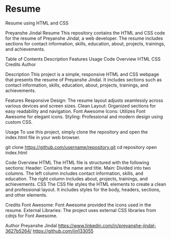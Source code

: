 # Resume
Resume using HTML and CSS

Preyanshe Jindal Resume
This repository contains the HTML and CSS code for the resume of Preyanshe Jindal, a web developer. The resume includes sections for contact information, skills, education, about, projects, trainings, and achievements.

Table of Contents
Description
Features
Usage
Code Overview
HTML
CSS
Credits
Author


Description
This project is a simple, responsive HTML and CSS webpage that presents the resume of Preyanshe Jindal. It includes sections such as contact information, skills, education, about, projects, trainings, and achievements.

Features
Responsive Design: The resume layout adjusts seamlessly across various devices and screen sizes.
Clean Layout: Organized sections for easy readability and navigation.
Font Awesome Icons: Utilizes Font Awesome for elegant icons.
Styling: Professional and modern design using custom CSS.

Usage
To use this project, simply clone the repository and open the index.html file in your web browser.

git clone https://github.com/username/repository.git
cd repository
open index.html

Code Overview
HTML
The HTML file is structured with the following sections:
Header: Contains the name and title.
Main: Divided into two columns. The left column includes contact information, skills, and education. The right column includes about, projects, trainings, and achievements.
CSS
The CSS file styles the HTML elements to create a clean and professional layout. It includes styles for the body, headers, sections, and other elements.

Credits
Font Awesome: Font Awesome provided the icons used in the resume.
External Libraries: The project uses external CSS libraries from cdnjs for Font Awesome.

Author
Preyanshe Jindal
https://www.linkedin.com/in/preyanshe-jindal-3627b5264/
https://github.com/jin133055

